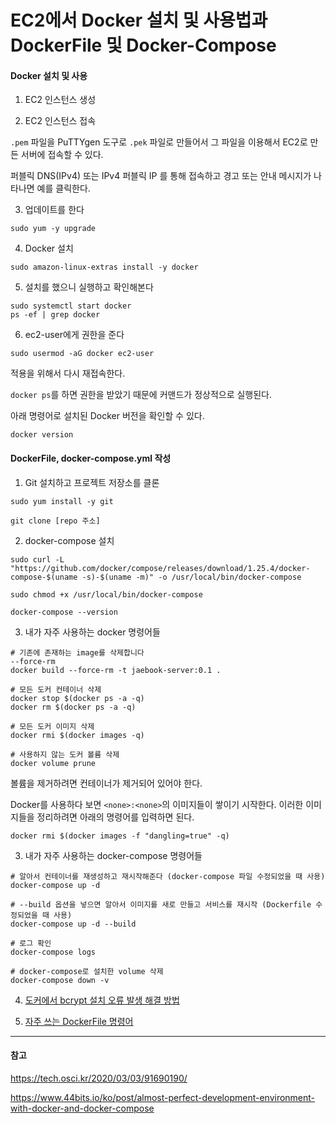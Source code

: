# EC2에서 Docker 설치 및 사용법과 DockerFile 및 Docker-Compose

#### Docker 설치 및 사용

1. EC2 인스턴스 생성

2. EC2 인스턴스 접속

`.pem` 파일을 PuTTYgen 도구로 `.pek` 파일로 만들어서 그 파일을 이용해서 EC2로 만든 서버에 접속할 수 있다.

퍼블릭 DNS(IPv4) 또는 IPv4 퍼블릭 IP 를 통해 접속하고 경고 또는 안내 메시지가 나타나면 예를 클릭한다.

3. 업데이트를 한다
```
sudo yum -y upgrade
```

4. Docker 설치
```
sudo amazon-linux-extras install -y docker
```

5. 설치를 했으니 실행하고 확인해본다
```
sudo systemctl start docker
ps -ef | grep docker
```

6. ec2-user에게 권한을 준다

```
sudo usermod -aG docker ec2-user
```

적용을 위해서 다시 재접속한다.

`docker ps`를 하면 권한을 받았기 때문에 커맨드가 정상적으로 실행된다.

아래 명령어로 설치된 Docker 버전을 확인할 수 있다.
```
docker version
```

#### DockerFile, docker-compose.yml 작성

1. Git 설치하고 프로젝트 저장소를 클론

```
sudo yum install -y git

git clone [repo 주소]
```

2. docker-compose 설치

```
sudo curl -L "https://github.com/docker/compose/releases/download/1.25.4/docker-compose-$(uname -s)-$(uname -m)" -o /usr/local/bin/docker-compose

sudo chmod +x /usr/local/bin/docker-compose

docker-compose --version
```

3. 내가 자주 사용하는 docker 명령어들

```
# 기존에 존재하는 image를 삭제합니다
--force-rm
docker build --force-rm -t jaebook-server:0.1 .

# 모든 도커 컨테이너 삭제
docker stop $(docker ps -a -q)
docker rm $(docker ps -a -q)

# 모든 도커 이미지 삭제
docker rmi $(docker images -q)

# 사용하지 않는 도커 볼륨 삭제
docker volume prune
```

볼륨을 제거하려면 컨테이너가 제거되어 있어야 한다.

Docker를 사용하다 보면 `<none>:<none>`의 이미지들이 쌓이기 시작한다. 이러한 이미지들을 정리하려면 아래의 명령어를 입력하면 된다.

```
docker rmi $(docker images -f "dangling=true" -q)
```

3. 내가 자주 사용하는 docker-compose 명령어들

```
# 알아서 컨테이너를 재생성하고 재시작해준다 (docker-compose 파일 수정되었을 때 사용)
docker-compose up -d 

# --build 옵션을 넣으면 알아서 이미지를 새로 만들고 서비스를 재시작 (Dockerfile 수정되었을 때 사용)
docker-compose up -d --build

# 로그 확인
docker-compose logs

# docker-compose로 설치한 volume 삭제
docker-compose down -v
```

4. [도커에서 bcrypt 설치 오류 발생 해결 방법](https://www.richardkotze.com/top-tips/install-bcrypt-docker-image-exclude-host-node-modules)

5. [자주 쓰는 DockerFile 명령어](https://rampart81.github.io/post/dockerfile_instructions/)

---
#### 참고

https://tech.osci.kr/2020/03/03/91690190/

https://www.44bits.io/ko/post/almost-perfect-development-environment-with-docker-and-docker-compose